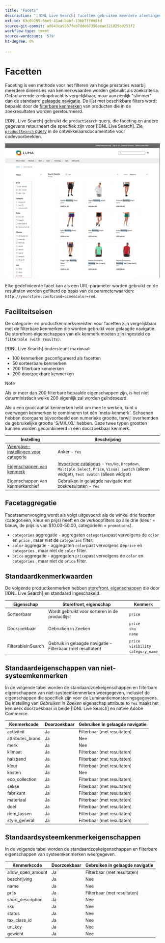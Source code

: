 ```yaml
---
title: "Facets"
description: "[!DNL Live Search] facetten gebruiken meerdere afmetingen van kenmerkwaarden als zoekcriteria."
exl-id: 63c0b255-6be9-41ad-b4bf-13bb7ff098fd
source-git-commit: a8643ca9567feb7dde67358eeae321825b0253f2
workflow-type: tm+mt
source-wordcount: '579'
ht-degree: 0%

---
```


# Facetten

Faceting is een methode voor het filteren van hoge prestaties waarbij meerdere dimensies van kenmerkwaarden worden gebruikt als zoekcriteria. Gefactureerde zoekopdracht is vergelijkbaar, maar aanzienlijk &quot;slimmer&quot; dan de standaard [gelaagde navigatie](https://experienceleague.adobe.com/docs/commerce-admin/catalog/catalog/navigation/navigation-layered.html). De lijst met beschikbare filters wordt bepaald door de [filterbare kenmerken](https://experienceleague.adobe.com/docs/commerce-admin/catalog/catalog/navigation/navigation-layered.html#filterable-attributes) van producten die in de zoekresultaten worden geretourneerd.

[!DNL Live Search] gebruikt de `productSearch` query, die faceting en andere gegevens retourneert die specifiek zijn voor [!DNL Live Search]. Zie [`productSearch` query](https://developer.adobe.com/commerce/services/graphql/live-search/product-search/) in de ontwikkelaarsdocumentatie voor codevoorbeelden.

![Gefilterde zoekresultaten](assets/storefront-search-results-run.png)

Elke gedefinieerde facet kan als een URL-parameter worden gebruikt en de resultaten worden gefilterd op basis van de parameterwaarden: `http://yourstore.com?brand=acme&color=red`.

## Faciliteitseisen

De categorie- en productkenmerkvereisten voor facetten zijn vergelijkbaar met de filterbare kenmerken die worden gebruikt voor gelaagde navigatie. De storefront-eigenschappen van elk kenmerk moeten zijn ingesteld op `filterable (with results)`.

[!DNL Live Search] ondersteunt maximaal:

* 100 kenmerken geconfigureerd als facetten
* 50 sorteerbare kenmerken
* 200 filterbare kenmerken
* 200 doorzoekbare kenmerken

>[!NOTE]
>
> Als er meer dan 200 filterbare bepaalde eigenschappen zijn, is het niet deterministisch welke 200 eigenlijk zal worden geïndexeerd.

Als u een groot aantal kenmerken hebt om mee te werken, kunt u overwegen kenmerken te combineren tot één &#39;meta-kenmerk&#39;. Schoenen hebben doorgaans bijvoorbeeld een numerieke grootte, terwijl overhemden de gebruikelijke grootte &#39;S/M/L/XL&#39; hebben. Deze twee typen grootten kunnen worden gecombineerd in één doorzoekbaar kenmerk.

| Instelling | Beschrijving |
|--- |--- |
| [Weergave-instellingen voor categorie](https://experienceleague.adobe.com/docs/commerce-admin/catalog/categories/create/categories-display-settings.html) | Anker - `Yes` |
| [Eigenschappen van kenmerk](https://experienceleague.adobe.com/docs/commerce-admin/catalog/product-attributes/create/attribute-product-create.html) | [Invoertype catalogus](https://experienceleague.adobe.com/docs/commerce-admin/catalog/product-attributes/attributes-input-types.html) - `Yes/No`, `Dropdown`, `Multiple Select`, `Price`, `Visual swatch` (alleen widget), `Text swatch` (alleen widget) |
| Eigenschappen van kenmerkarchief | Gebruiken in gelaagde navigatie met zoekresultaten - `Yes` |

## Facetaggregatie

Facetsamenvoeging wordt als volgt uitgevoerd: als de winkel drie facetten (categorieën, kleur en prijs) heeft en de verkoopfilters op alle drie (kleur = blauw, de prijs is van $10.00-50.00, categorieën = `promotions`).

* `categories` aggregatie - aggregaten `categories`past vervolgens de `color` en `price` , maar niet de `categories` filter.
* `color` aggregatie - aggregaten `color`past vervolgens de`price` en `categories` , maar niet de `color` filter.
* `price` aggregatie - aggregaten `price`past vervolgens de `color` en `categories` , maar niet de `price` filter.

## Standaardkenmerkwaarden

De volgende productkenmerken hebben [storefront, eigenschappen](https://experienceleague.adobe.com/docs/commerce-admin/catalog/product-attributes/product-attributes.html) die door [!DNL Live Search] en standaard ingeschakeld.

| Eigenschap | Storefront, eigenschap | Kenmerk |
|---|---|---|
| Sorteerbaar | Wordt gebruikt voor sorteren in de productlijst | `price` |
| Doorzoekbaar | Gebruiken in Zoeken | `price` <br />`sku`<br />`name` |
| FilterableInSearch | Gebruik in gelaagde navigatie - Filterbaar (met resultaten) | `price`<br />`visibility`<br />`category_name` |

## Standaardeigenschappen van niet-systeemkenmerken

In de volgende tabel worden de standaardzoekeigenschappen en filterbare eigenschappen van niet-systeemkenmerken weergegeven, inclusief de eigenschappen die specifiek zijn voor de Luminantiemonsteringsgegevens. De instelling van *Gebruiken in Zoeken* eigenschap attribute to `Yes` maakt het kenmerk doorzoekbaar in beide [!DNL Live Search] en native Adobe Commerce.

| Kenmerkcode | Doorzoekbaar | Gebruiken in gelaagde navigatie |
|--- |--- |--- |
| activiteit | Ja | Filterbaar (met resultaten) |
| attributes_brand | Ja | Nee |
| merk | Ja | Nee |
| klimaat | Ja | Filterbaar (met resultaten) |
| halsband | Ja | Filterbaar (met resultaten) |
| kleur | Ja | Filterbaar (met resultaten) |
| kosten | Ja | Nee |
| eco_collection | Ja | Filterbaar (met resultaten) |
| sekse | Ja | Filterbaar (met resultaten) |
| fabrikant | Ja | Filterbaar (met resultaten) |
| materiaal | Ja | Filterbaar (met resultaten) |
| doel | Ja | Filterbaar (met resultaten) |
| riem_tassen | Ja | Filterbaar (met resultaten) |
| style_general | Ja | Filterbaar (met resultaten) |

## Standaardsysteemkenmerkeigenschappen

In de volgende tabel worden de standaardzoekeigenschappen en filterbare eigenschappen van systeemkenmerken weergegeven.

| Kenmerkcode | Doorzoekbaar | Gebruiken in gelaagde navigatie |
|--- |--- |--- |
| allow_open_amount | Ja | Filterbaar (met resultaten) |
| beschrijving | Ja | Nee |
| name | Ja | Nee |
| prijs | Ja | Filterbaar (met resultaten) |
| short_description | Ja | Nee |
| sku | Ja | Nee |
| status | Ja | Nee |
| tax_class_id | Ja | Nee |
| url_key | Ja | Nee |
| gewicht | Ja | Nee |
